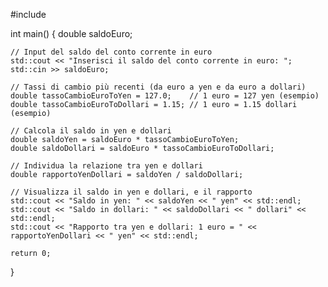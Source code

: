#include <iostream>

int main() {
    double saldoEuro;
    
    // Input del saldo del conto corrente in euro
    std::cout << "Inserisci il saldo del conto corrente in euro: ";
    std::cin >> saldoEuro;

    // Tassi di cambio più recenti (da euro a yen e da euro a dollari)
    double tassoCambioEuroToYen = 127.0;    // 1 euro = 127 yen (esempio)
    double tassoCambioEuroToDollari = 1.15; // 1 euro = 1.15 dollari (esempio)

    // Calcola il saldo in yen e dollari
    double saldoYen = saldoEuro * tassoCambioEuroToYen;
    double saldoDollari = saldoEuro * tassoCambioEuroToDollari;

    // Individua la relazione tra yen e dollari
    double rapportoYenDollari = saldoYen / saldoDollari;

    // Visualizza il saldo in yen e dollari, e il rapporto
    std::cout << "Saldo in yen: " << saldoYen << " yen" << std::endl;
    std::cout << "Saldo in dollari: " << saldoDollari << " dollari" << std::endl;
    std::cout << "Rapporto tra yen e dollari: 1 euro = " << rapportoYenDollari << " yen" << std::endl;

    return 0;
}

